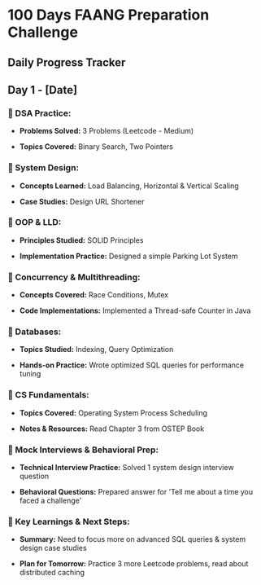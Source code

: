 # 100 Days FAANG Preparation Challenge

## Daily Progress Tracker

## Day 1 - [Date]

### 📌 DSA Practice:

- **Problems Solved:** 3 Problems (Leetcode - Medium)

- **Topics Covered:** Binary Search, Two Pointers

### 📌 System Design:

- **Concepts Learned:** Load Balancing, Horizontal & Vertical Scaling

- **Case Studies:** Design URL Shortener

### 📌 OOP & LLD:

- **Principles Studied:** SOLID Principles

- **Implementation Practice:** Designed a simple Parking Lot System

### 📌 Concurrency & Multithreading:

- **Concepts Covered:** Race Conditions, Mutex

- **Code Implementations:** Implemented a Thread-safe Counter in Java

### 📌 Databases:

- **Topics Studied:** Indexing, Query Optimization

- **Hands-on Practice:** Wrote optimized SQL queries for performance tuning

### 📌 CS Fundamentals:

- **Topics Covered:** Operating System Process Scheduling

- **Notes & Resources:** Read Chapter 3 from OSTEP Book

### 📌 Mock Interviews & Behavioral Prep:

- **Technical Interview Practice:** Solved 1 system design interview question

- **Behavioral Questions:** Prepared answer for 'Tell me about a time you faced a challenge'

### 📌 Key Learnings & Next Steps:

- **Summary:** Need to focus more on advanced SQL queries & system design case studies

- **Plan for Tomorrow:** Practice 3 more Leetcode problems, read about distributed caching

